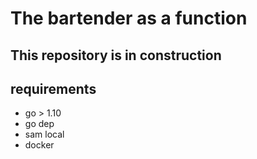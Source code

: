 # The bartender as a function

## This repository is in construction

## requirements

* go > 1.10 
* go dep
* sam local
* docker

